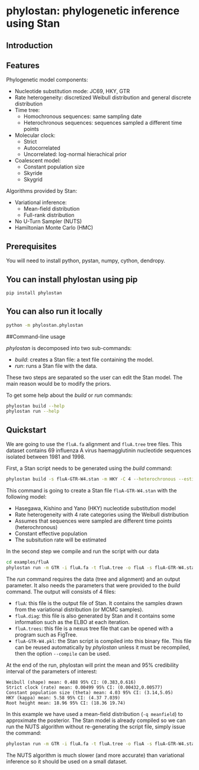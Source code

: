 # phylostan: phylogenetic inference using Stan

## Introduction

## Features
Phylogenetic model components:
- Nucleotide substitution mode: JC69, HKY, GTR
- Rate heterogeneity: discretized Weibull distribution and general discrete distribution
- Time tree:
  - Homochronous sequences: same sampling date
  - Heterochronous sequences: sequences sampled a different time points
 - Molecular clock:
   - Strict
   - Autocorrelated
   - Uncorrelated: log-normal hierachical prior
 - Coalescent model:
   - Constant population size
   - Skyride
   - Skygrid 

Algorithms provided by Stan:
- Variational inference:
  - Mean-field distribution
  - Full-rank distribution
- No U-Turn Sampler (NUTS)
- Hamiltonian Monte Carlo (HMC)

## Prerequisites

You will need to install python, pystan, numpy, cython, dendropy.

## You can install phylostan using pip
```bash
pip install phylostan
```

## You can also run it locally
```bash
python -m phylostan.phylostan
```

##Command-line usage

*phylostan* is decomposed into two sub-commands:
- *build*: creates a Stan file: a text file containing the model.
- *run*: runs a Stan file with the data.

These two steps are separated so the user can edit the Stan model. The main reason would be to modify the priors.

To get some help about the *build* or *run* commands:
```bash
phylostan build --help
phylostan run --help
```

## Quickstart

We are going to use the `fluA.fa` alignment and `fluA.tree` tree files. This dataset contains 69 influenza A virus haemagglutinin nucleotide sequences isolated between 1981 and 1998.  

First, a Stan script needs to be generated using the *build* command:
```bash
phylostan build -s fluA-GTR-W4.stan -m HKY -C 4 --heterochronous --estimate_rate --clock strict --coalescent constant
```

This command is going to create a Stan file `fluA-GTR-W4.stan` with the following model:
- Hasegawa, Kishino and Yano (HKY) nucleotide substitution model
- Rate heterogeneity with 4 rate categories using the Weibull distribution
- Assumes that sequences were sampled are different time points (heterochronous)
- Constant effective population
- The subsitution rate will be estimated

In the second step we compile and run the script with our data
```bash
cd examples/fluA
phylostan run -m GTR -i fluA.fa -t fluA.tree -o fluA -s fluA-GTR-W4.stan -m GTR -C 4 --heterochronous --estimate_rate --clock strict --coalescent constant -q meanfield
```

The *run* command requires the data (tree and alignment) and an output parameter.
It also needs the parameters that were provided to the *build* command.
The output will consists of 4 files:
- `fluA`: this file is the output file of Stan. It contains the samples drawn from the variational distribution (or MCMC samples).
- `fluA.diag`: this file is also generated by Stan and it contains some information such as the ELBO at each iteration.
- `fluA.trees`: this file is a nexus tree file that can be opened with a program such as FigTree.
- `fluA-GTR-W4.pkl`: the Stan script is compiled into this binary file. This file can be reused automatically by *phylostan* unless it must be recompiled, then the option `--compile` can be used.

At the end of the run, phylostan will print the mean and 95% credibility interval of the parameters of interest:
```
Weibull (shape) mean: 0.488 95% CI: (0.383,0.616)
Strict clock (rate) mean: 0.00499 95% CI: (0.00432,0.00577)
Constant population size (theta) mean: 4.03 95% CI: (3.14,5.05)
HKY (kappa) mean: 5.58 95% CI: (4.37 7.039)
Root height mean: 18.96 95% CI: (18.36 19.74)
```
In this example we have used a mean-field distribution (`-q meanfield`) to approximate the posterior.
The Stan model is already compiled so we can run the NUTS algorithm without re-generating the script file, simply issue the command:
```bash
phylostan run -m GTR -i fluA.fa -t fluA.tree -o fluA -s fluA-GTR-W4.stan -m GTR -C 4 --heterochronous --estimate_rate --clock strict --coalescent constant -a nuts
```

The NUTS algorithm is much slower (and more accurate) than variational inference so it should be used on a small dataset. 